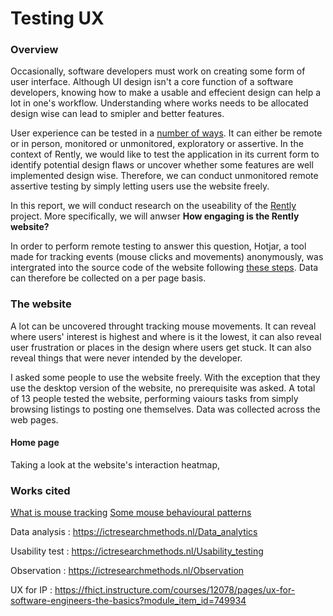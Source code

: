 # Testing UX

### Overview
Occasionally, software developers must work on creating some form of user interface. Although UI design isn't a core function of a software developers, knowing how to make a usable and effecient design can help a lot in one's workflow. Understanding where works needs to be allocated design wise can lead to smipler and better features.

User experience can be tested in a [number of ways](https://www.hotjar.com/usability-testing/methods/). It can either be remote or in person, monitored or unmonitored, exploratory or assertive. In the context of Rently, we would like to test the application in its current form to identify potential design flaws or uncover whether some features are well implemented design wise. Therefore, we can conduct unmonitored remote assertive testing by simply letting users use the website freely.

In this report, we will conduct research on the useability of the [Rently](https://github.com/rently-io) project. More specifically, we will anwser **How engaging is the Rently website?**

In order to perform remote testing to answer this question, Hotjar, a tool made for tracking events (mouse clicks and movements) anonymously, was intergrated into the source code of the website following [these steps](https://help.hotjar.com/hc/en-us/articles/115009336727-How-to-Install-your-Hotjar-Tracking-Code). Data can therefore be collected on a per page basis.

### The website
A lot can be uncovered throught tracking mouse movements. It can reveal where users' interest is highest and where is it the lowest, it can also reveal user frustration or places in the design where users get stuck. It can also reveal things that were never intended by the developer. 

I asked some people to use the website freely. With the exception that they use the desktop version of the website, no prerequisite was asked. A total of 13 people tested the website, performing vaiours tasks from simply browsing listings to posting one themselves. Data was collected across the web pages.

#### Home page
Taking a look at the website's interaction heatmap, 

### Works cited

[What is mouse tracking](https://bootcamp.uxdesign.cc/mouse-tracking-what-it-is-and-how-to-use-to-understand-user-behaviour-30180e6da44c)
[Some mouse behavioural patterns](https://www.trymyui.com/blog/2016/10/28/mouse-movement-patterns-and-user-frustration/)

Data analysis : https://ictresearchmethods.nl/Data_analytics

Usability test : https://ictresearchmethods.nl/Usability_testing

Observation : https://ictresearchmethods.nl/Observation

UX for IP : https://fhict.instructure.com/courses/12078/pages/ux-for-software-engineers-the-basics?module_item_id=749934
